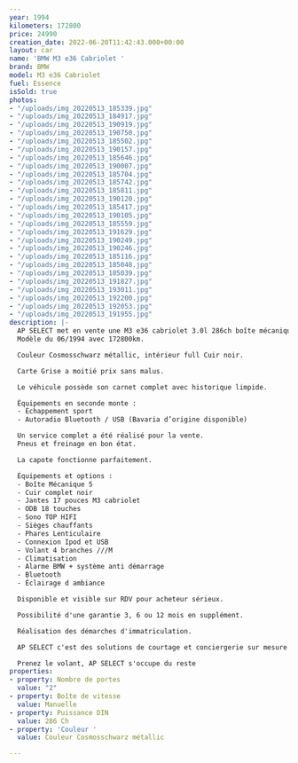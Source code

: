 ```yaml
---
year: 1994
kilometers: 172800
price: 24990
creation_date: 2022-06-20T11:42:43.000+00:00
layout: car
name: 'BMW M3 e36 Cabriolet '
brand: BMW
model: M3 e36 Cabriolet
fuel: Essence
isSold: true
photos:
- "/uploads/img_20220513_185339.jpg"
- "/uploads/img_20220513_184917.jpg"
- "/uploads/img_20220513_190919.jpg"
- "/uploads/img_20220513_190750.jpg"
- "/uploads/img_20220513_185502.jpg"
- "/uploads/img_20220513_190157.jpg"
- "/uploads/img_20220513_185646.jpg"
- "/uploads/img_20220513_190007.jpg"
- "/uploads/img_20220513_185704.jpg"
- "/uploads/img_20220513_185742.jpg"
- "/uploads/img_20220513_185811.jpg"
- "/uploads/img_20220513_190120.jpg"
- "/uploads/img_20220513_185417.jpg"
- "/uploads/img_20220513_190105.jpg"
- "/uploads/img_20220513_185559.jpg"
- "/uploads/img_20220513_191629.jpg"
- "/uploads/img_20220513_190249.jpg"
- "/uploads/img_20220513_190246.jpg"
- "/uploads/img_20220513_185116.jpg"
- "/uploads/img_20220513_185048.jpg"
- "/uploads/img_20220513_185039.jpg"
- "/uploads/img_20220513_191827.jpg"
- "/uploads/img_20220513_193011.jpg"
- "/uploads/img_20220513_192200.jpg"
- "/uploads/img_20220513_192053.jpg"
- "/uploads/img_20220513_191955.jpg"
description: |-
  AP SELECT met en vente une M3 e36 cabriolet 3.0l 286ch boîte mécanique.
  Modèle du 06/1994 avec 172800km.

  Couleur Cosmosschwarz métallic, intérieur full Cuir noir.

  Carte Grise a moitié prix sans malus.

  Le véhicule possède son carnet complet avec historique limpide.

  Équipements en seconde monte :
  - Échappement sport
  - Autoradio Bluetooth / USB (Bavaria d’origine disponible)

  Un service complet a été réalisé pour la vente.
  Pneus et freinage en bon état.

  La capote fonctionne parfaitement.

  Équipements et options :
  - Boîte Mécanique 5
  - Cuir complet noir
  - Jantes 17 pouces M3 cabriolet
  - ODB 18 touches
  - Sono TOP HIFI
  - Sièges chauffants
  - Phares Lenticulaire
  - Connexion Ipod et USB
  - Volant 4 branches ///M
  - Climatisation
  - Alarme BMW + système anti démarrage
  - Bluetooth
  - Éclairage d ambiance

  Disponible et visible sur RDV pour acheteur sérieux.

  Possibilité d'une garantie 3, 6 ou 12 mois en supplément.

  Réalisation des démarches d'immatriculation.

  AP SELECT c'est des solutions de courtage et conciergerie sur mesure pour profiter librement de sa passion et de son patrimoine.

  Prenez le volant, AP SELECT s'occupe du reste
properties:
- property: Nombre de portes
  value: "2"
- property: Boîte de vitesse
  value: Manuelle
- property: Puissance DIN
  value: 286 Ch
- property: 'Couleur '
  value: Couleur Cosmosschwarz métallic

---
```


